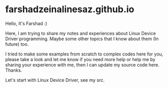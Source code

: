 # farshadzeinalinesaz.github.io
Hello, It's Farshad :)


Here, I am trying to share my notes and experiences about Linux Device Driver programming. Maybe some other topics that I know about them (In future) too.

I tried to make some examples from scratch to complex codes here for you, please take a look and let me know if you need more help or help me by sharing your experience with me, then I can update my source code here. Thanks.


Let's start with Linux Device Driver, see my src.
